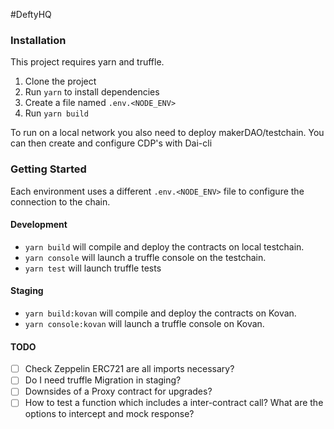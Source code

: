 #DeftyHQ

### Installation

This project requires yarn and truffle.

1. Clone the project
2. Run `yarn` to install dependencies
3. Create a file named `.env.<NODE_ENV>`
4. Run `yarn build`

To run on a local network you also need to deploy makerDAO/testchain.
You can then create and configure CDP's with Dai-cli

### Getting Started
Each environment uses a different `.env.<NODE_ENV>` file to configure the
connection to the chain.

#### Development
- `yarn build` will compile and deploy the contracts on local testchain.
- `yarn console` will launch a truffle console on the testchain.
- `yarn test` will launch truffle tests

#### Staging
- `yarn build:kovan` will compile and deploy the contracts on Kovan.
- `yarn console:kovan` will launch a truffle console on Kovan.


#### TODO

- [ ] Check Zeppelin ERC721 are all imports necessary?
- [ ] Do I need truffle Migration in staging?
- [ ] Downsides of a Proxy contract for upgrades?
- [ ] How to test a function which includes a inter-contract call?
      What are the options to intercept and mock response?
